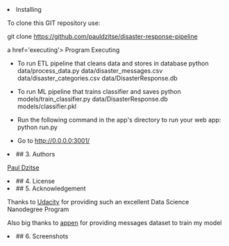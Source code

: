 <li><a id='installing'></a>
Installing

To clone this GIT repository use:

git clone https://github.com/pauldzitse/disaster-response-pipeline


a href='executing'></a>
Program Executing

- To run ETL pipeline that cleans data and stores in database
        python data/process_data.py data/disaster_messages.csv data/disaster_categories.csv data/DisasterResponse.db
- To run ML pipeline that trains classifier and saves
        python models/train_classifier.py data/DisasterResponse.db models/classifier.pkl
- Run the following command in the app's directory to run your web app: python run.py

- Go to http://0.0.0.0:3001/

 
<li><a id='authors'></a>
## 3. Authors  

[Paul Dzitse](https://github.com/pauldzitse)

  
<li><a id='license'></a>
## 4. License

<li><a id='acknowledgement'></a>
## 5. Acknowledgement
  
  
Thanks to [Udacity](https://www.udacity.com/school-of-data-science) for providing such an excellent Data Science Nanodegree Program
    
Also big thanks to [appen](https://appen.com/) for providing messages dataset to train my model
    
<li><a id='screenshots'></a>
## 6. Screenshots
